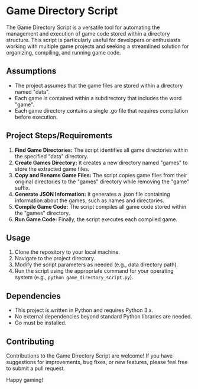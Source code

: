 # Game Directory Script

The Game Directory Script is a versatile tool for automating the management and execution of game code stored within a directory structure. This script is particularly useful for developers or enthusiasts working with multiple game projects and seeking a streamlined solution for organizing, compiling, and running game code.

## Assumptions

- The project assumes that the game files are stored within a directory named "data".
- Each game is contained within a subdirectory that includes the word "game".
- Each game directory contains a single .go file that requires compilation before execution.

## Project Steps/Requirements

1. **Find Game Directories:** The script identifies all game directories within the specified "data" directory.
2. **Create Games Directory:** It creates a new directory named "games" to store the extracted game files.
3. **Copy and Rename Game Files:** The script copies game files from their original directories to the "games" directory while removing the "game" suffix.
4. **Generate JSON Information:** It generates a .json file containing information about the games, such as names and directories.
5. **Compile Game Code:** The script compiles all game code stored within the "games" directory.
6. **Run Game Code:** Finally, the script executes each compiled game.

## Usage

1. Clone the repository to your local machine.
2. Navigate to the project directory.
3. Modify the script parameters as needed (e.g., data directory path).
4. Run the script using the appropriate command for your operating system (e.g., `python game_directory_script.py`).

## Dependencies

- This project is written in Python and requires Python 3.x.
- No external dependencies beyond standard Python libraries are needed.
- Go must be installed.

## Contributing

Contributions to the Game Directory Script are welcome! If you have suggestions for improvements, bug fixes, or new features, please feel free to submit a pull request.

Happy gaming!
